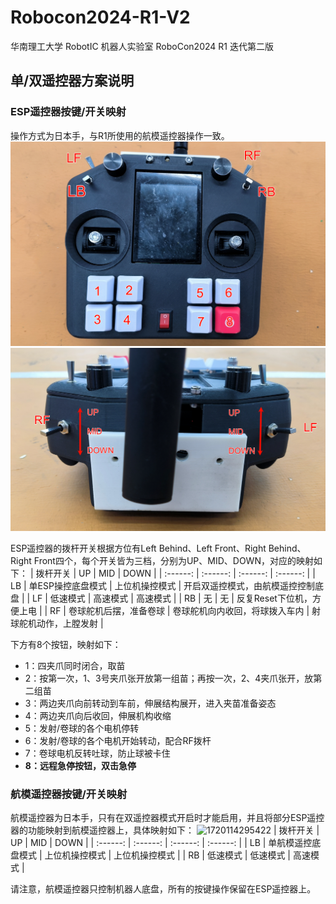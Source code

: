 # Robocon2024-R1-V2
 华南理工大学 RobotIC 机器人实验室 RoboCon2024 R1 迭代第二版

## 单/双遥控器方案说明
### ESP遥控器按键/开关映射
操作方式为日本手，与R1所使用的航模遥控器操作一致。
![1720112809649](https://github.com/SCUT-RobotIC/Robocon2024-R1-V2/blob/main/image/README/1720112809649.png)
![1720112999987](https://github.com/SCUT-RobotIC/Robocon2024-R1-V2/blob/main/image/README/1720112999987.png)

ESP遥控器的拨杆开关根据方位有Left Behind、Left Front、Right Behind、Right Front四个，每个开关皆为三档，分别为UP、MID、DOWN，对应的映射如下：
| 拨杆开关 | UP | MID | DOWN |
| :------: | :------: | :------: | :------: |
| LB | 单ESP操控底盘模式 | 上位机操控模式 | 开启双遥控模式，由航模遥控控制底盘 |
| LF | 低速模式 | 高速模式 | 高速模式 |
| RB | 无 | 无 | 反复Reset下位机，方便上电 |
| RF | 卷球舵机后摆，准备卷球 | 卷球舵机向内收回，将球拨入车内 | 射球舵机动作，上膛发射 |

下方有8个按钮，映射如下：
- 1：四夹爪同时闭合，取苗
- 2：按第一次，1、3号夹爪张开放第一组苗；再按一次，2、4夹爪张开，放第二组苗
- 3：两边夹爪向前转动到车前，伸展结构展开，进入夹苗准备姿态
- 4：两边夹爪向后收回，伸展机构收缩
- 5：发射/卷球的各个电机停转
- 6：发射/卷球的各个电机开始转动，配合RF拨杆
- 7：卷球电机反转吐球，防止球被卡住
- **8：远程急停按钮，双击急停**

### 航模遥控器按键/开关映射
航模遥控器为日本手，只有在双遥控器模式开启时才能启用，并且将部分ESP遥控器的功能映射到航模遥控器上，具体映射如下： 
![1720114295422](https://github.com/SCUT-RobotIC/Robocon2024-R1-V2/blob/main/image/README/1720114295422.png)
| 拨杆开关 | UP | MID | DOWN |
| :------: | :------: | :------: | :------: |
| LB | 单航模遥控底盘模式 | 上位机操控模式 | 上位机操控模式 |
| RB | 低速模式 | 低速模式 | 高速模式 |

请注意，航模遥控器只控制机器人底盘，所有的按键操作保留在ESP遥控器上。

